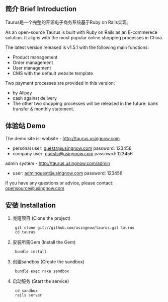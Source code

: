 简介 Brief Introduction
-------

Taurus是一个完整的开源电子商务系统基于Ruby on Rails实现。

As an open-source Taurus is built with Ruby on Rails as an E-commerece solution.
It aligns with the most popular online shopping processes in China.

The latest version released is v1.5.1 with the following main functions:
- Product management
- Order management
- User management
- CMS with the default website template

Two payment processes are provided in this version:
- by Alipay
- cash against delivery
- The other two shopping processes will be released in the future: bank transfer & monthly statement.

体验站 Demo
-------------

The demo site is:
website - http://taurus.usingnow.com
- personal user: guesta@usingnow.com password: 123456
- company user: guestc@usingnow.com passowrd: 123456

admin system - http://taurus.usingnow.com/admin
- user: adminguest@usingnow.com password: 123456

If you have any questions or advice, please contact: 
opensource@usingnow.com



安装 Installation
------------

1. 克隆项目 (Clone the project)

        git clone git://github.com/usingnow/taurus.git taurus
        cd taurus

2. 安装所需Gem (Install the Gem)

        bundle install

3. 创建sandbox (Create the sandbox)

        bundle exec rake sandbox

6. 启动服务 (Start the service)

        cd sandbox
        rails server